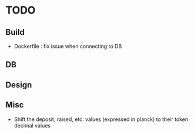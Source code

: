 # TODO

## Build

 - Dockerfile : fix issue when connecting to DB

## DB

## Design

## Misc

- Shift the deposit, raised, etc. values (expressed in planck) to their token decimal values
